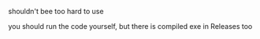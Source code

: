 shouldn't bee too hard to use

you should run the code yourself, but there is compiled exe in Releases too
